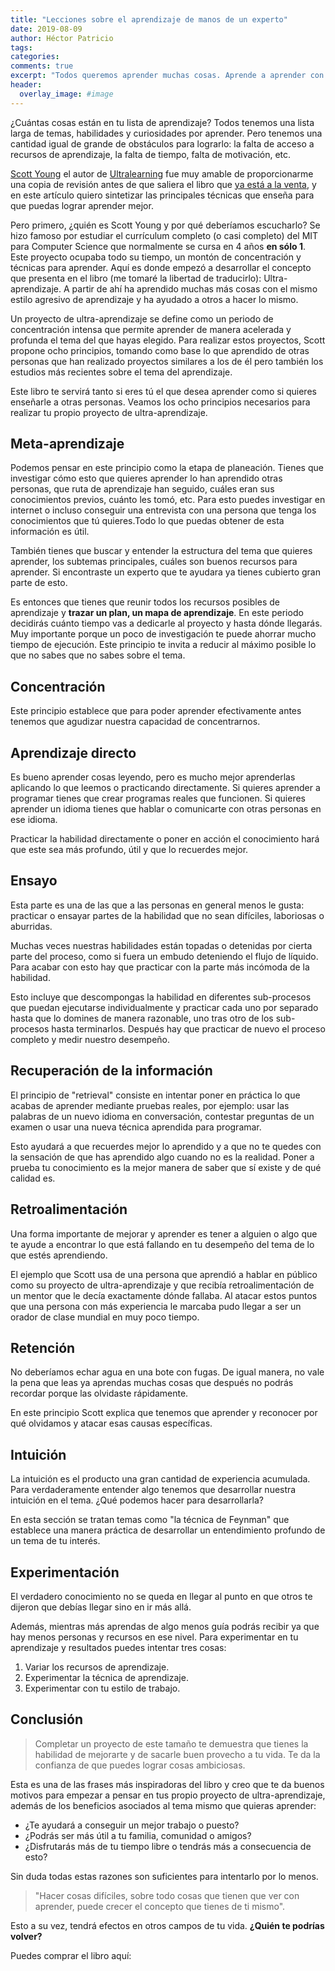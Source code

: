 ```yaml
---
title: "Lecciones sobre el aprendizaje de manos de un experto"
date: 2019-08-09
author: Héctor Patricio
tags:
categories: 
comments: true
excerpt: "Todos queremos aprender muchas cosas. Aprende a aprender con las técnicas de un experto en aprendizaje."
header:
  overlay_image: #image
---
```


¿Cuántas cosas están en tu lista de aprendizaje? Todos tenemos una lista larga de temas, habilidades y curiosidades por aprender. Pero tenemos una cantidad igual de grande de obstáculos para lograrlo: la falta de acceso a recursos de aprendizaje, la falta de tiempo, falta de motivación, etc.

[Scott Young](https://www.scotthyoung.com/) el autor de [Ultralearning](https://www.scotthyoung.com/blog/ultralearning/) fue muy amable de proporcionarme una copia de revisión antes de que saliera el libro que [ya está a la venta](https://www.amazon.com.mx/Ultralearning-Master-Outsmart-Competition-Accelerate/dp/006285268X/ref=tmm_hrd_swatch_0?_encoding=UTF8&qid=1565413014&sr=8-1), y en este artículo quiero sintetizar las principales técnicas que enseña para que puedas lograr aprender mejor.

Pero primero, ¿quién es Scott Young y por qué deberíamos escucharlo? Se hizo famoso por estudiar el currículum completo (o casi completo) del MIT para Computer Science que normalmente se cursa en 4 años **en sólo 1**. Este proyecto ocupaba todo su tiempo, un montón de concentración y técnicas para aprender. Aquí es donde empezó a desarrollar el concepto que presenta en el libro (me tomaré la libertad de traducirlo): Ultra-aprendizaje. A partir de ahí ha aprendido muchas más cosas con el mismo estilo agresivo de aprendizaje y ha ayudado a otros a hacer lo mismo.

Un proyecto de ultra-aprendizaje se define como un periodo de concentración intensa que permite aprender de manera acelerada y profunda el tema del que hayas elegido. Para realizar estos proyectos, Scott propone ocho principios, tomando como base lo que aprendido de otras personas que han realizado proyectos similares a los de él pero también los estudios más recientes sobre el tema del aprendizaje.

Este libro te servirá tanto si eres tú el que desea aprender como si quieres enseñarle a otras personas.
Veamos los ocho principios necesarios para realizar tu propio proyecto de ultra-aprendizaje.

## Meta-aprendizaje

Podemos pensar en este principio como la etapa de planeación. Tienes que investigar cómo esto que quieres aprender lo han aprendido otras personas, que ruta de aprendizaje han seguido, cuáles eran sus conocimientos previos, cuánto les tomó, etc. Para esto puedes investigar en internet o incluso conseguir una entrevista con una persona que tenga los conocimientos que tú quieres.Todo lo que puedas obtener de esta información es útil.

También tienes que buscar y entender la estructura del tema que quieres aprender, los subtemas principales, cuáles son buenos recursos para aprender. Si encontraste un experto que te ayudara ya tienes cubierto gran parte de esto.

Es entonces que tienes que reunir todos los recursos posibles de aprendizaje y **trazar un plan, un mapa de aprendizaje**. En este periodo decidirás cuánto tiempo vas a dedicarle al proyecto y hasta dónde llegarás. Muy importante porque un poco de investigación te puede ahorrar mucho tiempo de ejecución. Este principio te invita a reducir al máximo posible lo que no sabes que no sabes sobre el tema.

## Concentración

Este principio establece que para poder aprender efectivamente antes tenemos que agudizar nuestra capacidad de concentrarnos. 

## Aprendizaje directo

Es bueno aprender cosas leyendo, pero es mucho mejor aprenderlas aplicando lo que leemos o practicando directamente. Si quieres aprender a programar tienes que crear programas reales que funcionen. Si quieres aprender un idioma tienes que hablar o comunicarte con otras personas en ese idioma.

Practicar la habilidad directamente o poner en acción el conocimiento hará que este sea más profundo, útil y que lo recuerdes mejor.

## Ensayo

Esta parte es una de las que a las personas en general menos le gusta: practicar o ensayar partes de la habilidad que no sean difíciles, laboriosas o aburridas.

Muchas veces nuestras habilidades están topadas o detenidas por cierta parte del proceso, como si fuera un embudo deteniendo el flujo de líquido. Para acabar con esto hay que practicar con la parte más incómoda de la habilidad.

Esto incluye que descompongas la habilidad en diferentes sub-procesos que puedan ejecutarse individualmente y practicar cada uno por separado hasta que lo domines de manera razonable, uno tras otro de los sub-procesos hasta terminarlos. Después hay que practicar de nuevo el proceso completo y medir nuestro desempeño.


## Recuperación de la información

El principio de "retrieval" consiste en intentar poner en práctica lo que acabas de aprender mediante pruebas reales, por ejemplo: usar las palabras de un nuevo idioma en conversación, contestar preguntas de un examen o usar una nueva técnica aprendida para programar.

Esto ayudará a que recuerdes mejor lo aprendido y a que no te quedes con la sensación de que has aprendido algo cuando no es la realidad. Poner a prueba tu conocimiento es la mejor manera de saber que sí existe y de qué calidad es.

## Retroalimentación

Una forma importante de mejorar y aprender es tener a alguien o algo que te ayude a encontrar lo que está fallando en tu desempeño del tema de lo que estés aprendiendo.

El ejemplo que Scott usa de una persona que aprendió a hablar en público como su proyecto de ultra-aprendizaje y que recibía retroalimentación de un mentor que le decía exactamente dónde fallaba. Al atacar estos puntos que una persona con más experiencia le marcaba pudo llegar a ser un orador de clase mundial en muy poco tiempo.

## Retención

No deberíamos echar agua en una bote con fugas. De igual manera, no vale la pena que leas ya aprendas muchas cosas que después no podrás recordar porque las olvidaste rápidamente.

En este principio Scott explica que tenemos que aprender y reconocer por qué olvidamos y atacar esas causas específicas.

## Intuición

La intuición es el producto una gran cantidad de experiencia acumulada. Para verdaderamente entender algo tenemos que desarrollar nuestra intuición en el tema. ¿Qué podemos hacer para desarrollarla?

En esta sección se tratan temas como "la técnica de Feynman" que establece una manera práctica de desarrollar un entendimiento profundo de un tema de tu interés.

## Experimentación

El verdadero conocimiento no se queda en llegar al punto en que otros te dijeron que debías llegar sino en ir más allá.

Además, mientras más aprendas de algo menos guía podrás recibir ya que hay menos personas y recursos en ese nivel. Para experimentar en tu aprendizaje y resultados puedes intentar tres cosas: 

1. Variar los recursos de aprendizaje.
2. Experimentar la técnica de aprendizaje.
3. Experimentar con tu estilo de trabajo.

## Conclusión

> Completar un proyecto de este tamaño te demuestra que tienes la habilidad de mejorarte y de sacarle buen provecho a tu vida. Te da la confianza de que puedes lograr cosas ambiciosas.

Esta es una de las frases más inspiradoras del libro y creo que te da buenos motivos para empezar a pensar en tus propio proyecto de ultra-aprendizaje, además de los beneficios asociados al tema mismo que quieras aprender: 

- ¿Te ayudará a conseguir un mejor trabajo o puesto?
- ¿Podrás ser más útil a tu familia, comunidad o amigos?
- ¿Disfrutarás más de tu tiempo libre o tendrás más a consecuencia de esto?

Sin duda todas estas razones son suficientes para intentarlo por lo menos. 

> "Hacer cosas difíciles, sobre todo cosas que tienen que ver con aprender, puede crecer el concepto que tienes de ti mismo".

Esto a su vez, tendrá efectos en otros campos de tu vida. 
**¿Quién te podrías volver?**

Puedes comprar el libro aquí: 